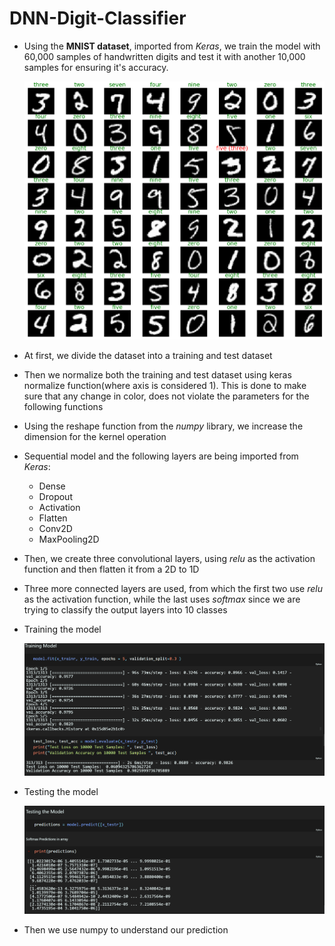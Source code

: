 # DNN-Digit-Classifier
- Using the **MNIST dataset**, imported from *Keras*, we train the model with 60,000 samples of handwritten digits and test it with another 10,000 samples for ensuring it's accuracy.
 
  ![alt text](https://github.com/n5hossai/DNN-Digit-Classifier/blob/main/numbers.png)
- At first, we divide the dataset into a training and test dataset
- Then we normalize both the training and test dataset using keras normalize function(where axis is considered 1). This is done to make sure that any change in color, does not violate the parameters for the following functions
- Using the reshape function from the *numpy* library, we increase the dimension for the kernel operation
- Sequential model and the following layers are being imported from *Keras*:
  * Dense
  * Dropout
  * Activation
  * Flatten
  * Conv2D
  * MaxPooling2D
- Then, we create three convolutional layers, using *relu* as the activation function and then flatten it from a 2D to 1D
- Three more connected layers are used, from which the first two use *relu* as the activation function, while the last uses *softmax* since we are trying to classify the output layers into 10 classes

- Training the model

  ![alt text](https://github.com/n5hossai/DNN-Digit-Classifier/blob/main/traingss.png)


- Testing the model

  ![alt text](https://github.com/n5hossai/DNN-Digit-Classifier/blob/main/testingss.png)

- Then we use numpy to understand our prediction 
